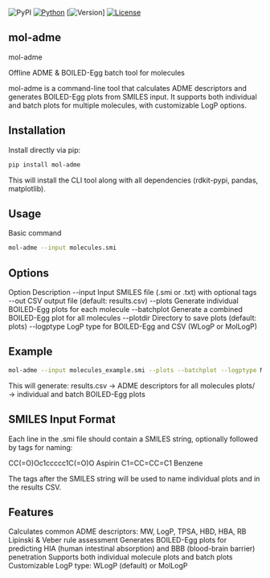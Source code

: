![PyPI](https://img.shields.io/pypi/v/mol-adme)
[![Python](https://img.shields.io/badge/Python-3.11-yellow.svg)](https://www.python.org/)
[![Version](https://img.shields.io/badge/Version-1.0.0-green.svg)]
[![License](https://img.shields.io/badge/License-Apache%202.0-blue.svg)](https://www.apache.org/licenses/LICENSE-2.0)



## mol-adme

mol-adme

Offline ADME & BOILED-Egg batch tool for molecules

mol-adme is a command-line tool that calculates ADME descriptors and generates BOILED-Egg plots from SMILES input.
It supports both individual and batch plots for multiple molecules, with customizable LogP options.


## **Installation**
Install directly via pip:
```bash
pip install mol-adme
```
This will install the CLI tool along with all dependencies (rdkit-pypi, pandas, matplotlib).


## **Usage**
Basic command
```bash
mol-adme --input molecules.smi
```

## **Options**

Option	      Description
--input	      Input SMILES file (.smi or .txt) with optional tags
--out	      CSV output file (default: results.csv)
--plots	      Generate individual BOILED-Egg plots for each molecule
--batchplot	  Generate a combined BOILED-Egg plot for all molecules
--plotdir	  Directory to save plots (default: plots)
--logptype	  LogP type for BOILED-Egg and CSV (WLogP or MolLogP)

## Example
```bash 
mol-adme --input molecules_example.smi --plots --batchplot --logptype MolLogP
```
This will generate:
results.csv → ADME descriptors for all molecules
plots/ → individual and batch BOILED-Egg plots

## SMILES Input Format
Each line in the .smi file should contain a SMILES string, optionally followed by tags for naming:

CC(=O)Oc1ccccc1C(=O)O Aspirin
C1=CC=CC=C1 Benzene

The tags after the SMILES string will be used to name individual plots and in the results CSV.

## Features

Calculates common ADME descriptors: MW, LogP, TPSA, HBD, HBA, RB
Lipinski & Veber rule assessment
Generates BOILED-Egg plots for predicting HIA (human intestinal absorption) and BBB (blood-brain barrier) penetration
Supports both individual molecule plots and batch plots
Customizable LogP type: WLogP (default) or MolLogP

